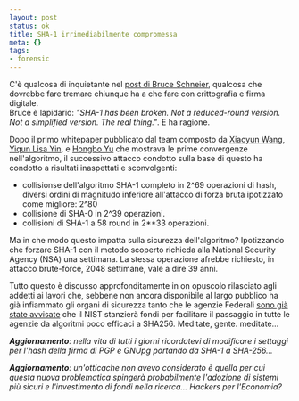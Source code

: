```yaml
--- 
layout: post
status: ok
title: SHA-1 irrimediabilmente compromessa
meta: {}
tags: 
- forensic
---
```

 C'è qualcosa di inquietante nel <a href="http://www.schneier.com/blog/archives/2005/02/sha1_broken.html">post di Bruce Schneier</a>, qualcosa che dovrebbe fare tremare chiunque ha a che fare con crittografia e firma digitale.  
 Bruce è lapidario: <i>"SHA-1 has been broken. Not a reduced-round version.  Not a simplified version. The real thing."</i>. E ha ragione.  
  
 Dopo il primo whitepaper pubblicato dal team composto da <a href="http://www.prime.sdu.edu.cn/third/05wangxiaoyun.html">Xiaoyun Wang</a>, <a href="http://www.informatik.uni-trier.de/%7Eley/db/indices/a-tree/y/Yin:Yiqun_Lisa.html">Yiqun Lisa Yin</a>, e <a href="http://www.prime.sdu.edu.cn/fourth/yuhongbo.html">Hongbo Yu</a> che mostrava le prime convergenze nell'algoritmo, il successivo attacco condotto sulla base di questo ha condotto a risultati inaspettati e sconvolgenti:  
 <ul> <li>collisionse dell'algoritmo SHA-1 completo in 2^69 operazioni di hash, diversi ordini di magnitudo inferiore all'attacco di forza bruta ipotizzato come migliore: 2^80 </li><li>collisione di SHA-0 in 2^39 operazioni. </li><li>collisioni di SHA-1 a 58 round in 2**33 operazioni. </li> </ul>   
Ma in che modo questo impatta sulla sicurezza dell'algoritmo? Ipotizzando che forzare SHA-1 con il metodo scoperto richieda alla National Security Agency (NSA) una settimana. La stessa operazione afrebbe richiesto, in attacco brute-force, 2048 settimane, vale a dire 39 anni.  
  
 Tutto questo è discusso approfonditamente in on opuscolo rilasciato agli addetti ai lavori che, sebbene non ancora disponibile al largo pubblico ha già infiammato gli organi di sicurezza tanto che le agenzie Federali <a href="http://www.fcw.com/fcw/articles/2005/0207/web-hash-02-07-05.asp">sono già state avvisate</a> che il NIST stanzierà fondi per  facilitare il passaggio in tutte le agenzie da algoritmi poco efficaci a SHA256. Meditate, gente. meditate...  
  
 <i><b>Aggiornamento</b>: nella vita di tutti i giorni ricordatevi di modificare i settaggi per l'hash della firma di PGP e GNUpg portando da SHA-1 a SHA-256...</i>  
  
 <i><b>Aggiornamento</b>: un'otticache non avevo considerato è quella per cui questa nuova problematica spingerà probabilmente l'adozione di sistemi più sicuri e l'investimento di fondi nella ricerca... Hackers per l'Economia?</i>
